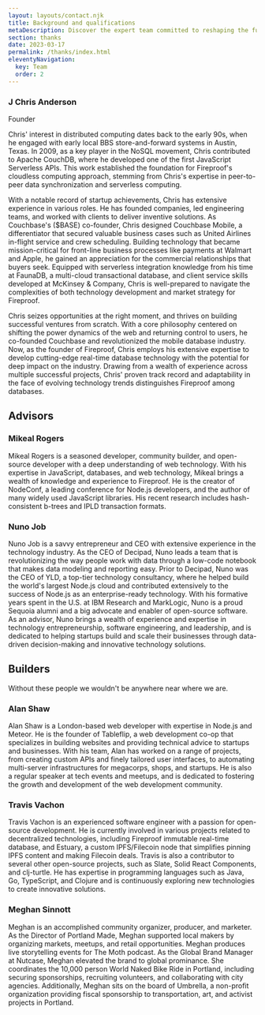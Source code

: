 ```yaml
---
layout: layouts/contact.njk
title: Background and qualifications
metaDescription: Discover the expert team committed to reshaping the future of real-time database solutions for React and mobile app developers
section: thanks
date: 2023-03-17
permalink: /thanks/index.html
eleventyNavigation:
  key: Team
  order: 2
---
```

### J Chris Anderson
Founder

Chris' interest in distributed computing dates back to the early 90s, when he engaged with early local BBS store-and-forward systems in Austin, Texas. In 2009, as a key player in the NoSQL movement, Chris contributed to Apache CouchDB, where he developed one of the first JavaScript Serverless APIs. This work established the foundation for Fireproof's cloudless computing approach, stemming from Chris's expertise in peer-to-peer data synchronization and serverless computing.

With a notable record of startup achievements, Chris has extensive experience in various roles. He has founded companies, led engineering teams, and worked with clients to deliver inventive solutions. As Couchbase's ($BASE) co-founder, Chris designed Couchbase Mobile, a differentiator that secured valuable business cases such as United Airlines in-flight service and crew scheduling. Building technology that became mission-critical for front-line business processes like payments at Walmart and Apple, he gained an appreciation for the commercial relationships that buyers seek. Equipped with serverless integration knowledge from his time at FaunaDB, a multi-cloud transactional database, and client service skills developed at McKinsey & Company, Chris is well-prepared to navigate the complexities of both technology development and market strategy for Fireproof.

Chris seizes opportunities at the right moment, and thrives on building successful ventures from scratch. With a core philosophy centered on shifting the power dynamics of the web and returning control to users, he co-founded Couchbase and revolutionized the mobile database industry. Now, as the founder of Fireproof, Chris employs his extensive expertise to develop cutting-edge real-time database technology with the potential for deep impact on the industry. Drawing from a wealth of experience across multiple successful projects, Chris' proven track record and adaptability in the face of evolving technology trends distinguishes Fireproof among databases.

## Advisors

### Mikeal Rogers

Mikeal Rogers is a seasoned developer, community builder, and open-source developer with a deep understanding of web technology. With his expertise in JavaScript, databases, and web technology, Mikeal brings a wealth of knowledge and experience to Fireproof. He is the creator of NodeConf, a leading conference for Node.js developers, and the author of many widely used JavaScript libraries. His recent research includes hash-consistent b-trees and IPLD transaction formats.

### Nuno Job

Nuno Job is a savvy entrepreneur and CEO with extensive experience in the technology industry. As the CEO of Decipad, Nuno leads a team that is revolutionizing the way people work with data through a low-code notebook that makes data modeling and reporting easy. Prior to Decipad, Nuno was the CEO of YLD, a top-tier technology consultancy, where he helped build the world's largest Node.js cloud and contributed extensively to the success of Node.js as an enterprise-ready technology. With his formative years spent in the U.S. at IBM Research and MarkLogic, Nuno is a proud Sequoia alumni and a big advocate and enabler of open-source software. As an advisor, Nuno brings a wealth of experience and expertise in technology entrepreneurship, software engineering, and leadership, and is dedicated to helping startups build and scale their businesses through data-driven decision-making and innovative technology solutions.

## Builders

Without these people we wouldn't be anywhere near where we are.

### Alan Shaw

Alan Shaw is a London-based web developer with expertise in Node.js and Meteor. He is the founder of Tableflip, a web development co-op that specializes in building websites and providing technical advice to startups and businesses. With his team, Alan has worked on a range of projects, from creating custom APIs and finely tailored user interfaces, to automating multi-server infrastructures for megacorps, shops, and startups. He is also a regular speaker at tech events and meetups, and is dedicated to fostering the growth and development of the web development community.

### Travis Vachon

Travis Vachon is an experienced software engineer with a passion for open-source development. He is currently involved in various projects related to decentralized technologies, including Fireproof immutable real-time database, and Estuary, a custom IPFS/Filecoin node that simplifies pinning IPFS content and making Filecoin deals. Travis is also a contributor to several other open-source projects, such as Slate, Solid React Components, and clj-turtle. He has expertise in programming languages such as Java, Go, TypeScript, and Clojure and is continuously exploring new technologies to create innovative solutions.

### Meghan Sinnott

Meghan is an accomplished community organizer, producer, and marketer. As the Director of Portland Made, Meghan supported local makers by organizing markets, meetups, and retail opportunities. Meghan produces live storytelling events for The Moth podcast. As the Global Brand Manager at Nutcase, Meghan elevated the brand to global prominance. She coordinates the 10,000 person World Naked Bike Ride in Portland, including securing sponsorships, recruiting volunteers, and collaborating with city agencies. Additionally, Meghan sits on the board of Umbrella, a non-profit organization providing fiscal sponsorship to transportation, art, and activist projects in Portland.
